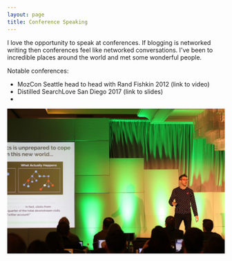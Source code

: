 ```yaml
---
layout: page
title: Conference Speaking
---
```


I love the opportunity to speak at conferences. If blogging is networked writing then conferences feel like networked conversations. I've been to incredible places around the world and met some wonderful people.

Notable conferences:
- MozCon Seattle head to head with Rand Fishkin 2012 (link to video)
- Distilled SearchLove San Diego 2017 (link to slides)
- 

![](/images/tom_conference.JPG)